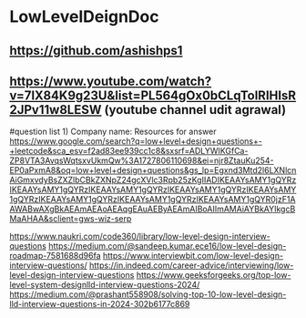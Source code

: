 # LowLevelDeignDoc
## https://github.com/ashishps1
## https://www.youtube.com/watch?v=7IX84K9g23U&list=PL564gOx0bCLqTolRIHIsR2JPv11w8LESW (youtube channel udit agrawal)
#question list
1)
Company name:
Resources for answer
https://www.google.com/search?q=low+level+design+questions+-+leetcode&sca_esv=f2ad83ee939cc1c8&sxsrf=ADLYWIKGfCa-ZP8VTA3AvqsWqtsxvUkmQw%3A1727806110698&ei=njr8ZtauKu254-EP0aPxmA8&oq=low+level+design+questions&gs_lp=Egxnd3Mtd2l6LXNlcnAiGmxvdyBsZXZlbCBkZXNpZ24gcXVlc3Rpb25zKgIIADIKEAAYsAMY1gQYRzIKEAAYsAMY1gQYRzIKEAAYsAMY1gQYRzIKEAAYsAMY1gQYRzIKEAAYsAMY1gQYRzIKEAAYsAMY1gQYRzIKEAAYsAMY1gQYRzIKEAAYsAMY1gQYR0jzF1AAWABwAXgBkAEAmAEAoAEAqgEAuAEByAEAmAIBoAIImAMAiAYBkAYIkgcBMaAHAA&sclient=gws-wiz-serp

https://www.naukri.com/code360/library/low-level-design-interview-questions
https://medium.com/@sandeep.kumar.ece16/low-level-design-roadmap-7581688d96fa
https://www.interviewbit.com/low-level-design-interview-questions/
https://in.indeed.com/career-advice/interviewing/low-level-design-interview-questions
https://www.geeksforgeeks.org/top-low-level-system-designlld-interview-questions-2024/
https://medium.com/@prashant558908/solving-top-10-low-level-design-lld-interview-questions-in-2024-302b6177c869